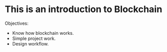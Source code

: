 # This is an introduction to Blockchain
Objectives:
* Know how blockchain works.
* Simple project work.
* Design workflow.
